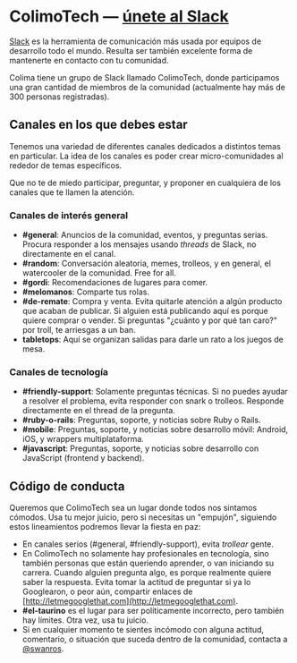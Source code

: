 # ColimoTech — [únete al Slack](http://colimo.tech)

[Slack](https://slack.com/intl/en-mx/) es la herramienta de comunicación más usada por equipos de desarrollo todo el mundo. Resulta ser también excelente forma de mantenerte en contacto con tu comunidad.

Colima tiene un grupo de Slack llamado ColimoTech, donde participamos una gran cantidad de miembros de la comunidad (actualmente hay más de 300 personas registradas). 

## Canales en los que debes estar

Tenemos una variedad de diferentes canales dedicados a distintos temas en particular. La idea de los canales es poder crear micro-comunidades al rededor de temas específicos.

Que no te de miedo participar, preguntar, y proponer en cualquiera de los canales que te llamen la atención.

### Canales de interés general

- **#general**: Anuncios de la comunidad, eventos, y preguntas serias. Procura responder a los mensajes usando _threads_ de Slack, no directamente en el canal. 
- **#random**: Conversación aleatoria, memes, trolleos, y en general, el watercooler de la comunidad. Free for all.
- **#gordi**: Recomendaciones de lugares para comer.
- **#melomanos**: Comparte tus rolas.
- **#de-remate**: Compra y venta. Evita quitarle atención a algún producto que acaban de publicar. Si alguien está publicando aquí es porque quiere comprar o vender. Si preguntas "¿cuánto y por qué tan caro?" por troll, te arriesgas a un ban.
- **tabletops**: Aquí se organizan salidas para darle un rato a los juegos de mesa. 

### Canales de tecnología

- **#friendly-support**: Solamente preguntas técnicas. Si no puedes ayudar a resolver el problema, evita responder con snark o trolleos. Responde directamente en el thread de la pregunta.
- **#ruby-o-rails**: Preguntas, soporte, y noticias sobre Ruby o Rails.
- **#mobile**: Preguntas, soporte, y noticias sobre desarrollo móvil: Android, iOS, y wrappers multiplataforma.
- **#javascript**: Preguntas, soporte, y noticias sobre desarrollo con JavaScript (frontend y backend).

## Código de conducta

Queremos que ColimoTech sea un lugar donde todos nos sintamos cómodos. Usa tu mejor juicio, pero si necesitas un "empujón", siguiendo estos lineamientos podremos llevar la fiesta en paz:

- En canales serios (#general, #friendly-support), evita _trollear_ gente. 
- En ColimoTech no solamente hay profesionales en tecnología, sino también personas que están queriendo aprender, o van iniciando su carrera. Cuando alguien pregunta algo, es porque realmente quiere saber la respuesta. Evita tomar la actitud de preguntar si ya lo Googlearon, o peor aún, compartir enlaces de [http://letmegooglethat.com](http://letmegooglethat.com).
- **#el-taurino** es el lugar para ser políticamente incorrecto, pero también hay límites. Otra vez, usa tu juicio.
- Si en cualquier momento te sientes incómodo con alguna actitud, comentario, o situación que suceda dentro de la comunidad, contacta a [@swanros](https://github.com/OscarSwanros/colima-dev/tree/master/dir).

